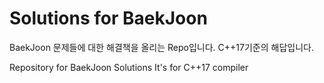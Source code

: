 # Solutions for BaekJoon
BaekJoon 문제들에 대한 해결책을 올리는 Repo입니다.
C++17기준의 해답입니다.

Repository for BaekJoon Solutions
It's for C++17 compiler
